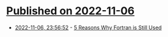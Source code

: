 # [Published on 2022-11-06](index.md)

* [2022-11-06, 23:56:52](https://lobste.rs/s/o9ngkt/5_reasons_why_fortran_is_still_used) - [5 Reasons Why Fortran is Still Used](https://www.matecdev.com/posts/why-fortran-still-used.html)
